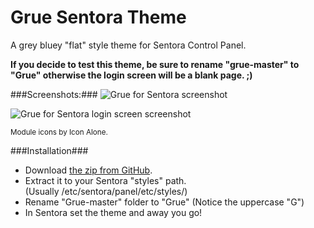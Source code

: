 # Grue Sentora Theme #

A grey bluey "flat" style theme for Sentora Control Panel.

**If you decide to test this theme, be sure to rename "grue-master" to "Grue" otherwise the login screen will be a blank page. ;)**

###Screenshots:###
![Grue for Sentora screenshot](http://i.imgur.com/KTfec6p.jpg)

![Grue for Sentora login screen screenshot](http://i.imgur.com/0jPdrgr.png)

<sup>Module icons by Icon Alone.</sup>

###Installation###
- Download [the zip from GitHub](https://github.com/fuzzymannerz/Grue/archive/master.zip).
- Extract it to your Sentora "styles" path.  
  (Usually /etc/sentora/panel/etc/styles/)
- Rename "Grue-master" folder to "Grue" (Notice the uppercase "G")
- In Sentora set the theme and away you go!
